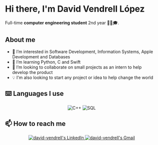 # Hi there, I'm **David Vendrell López**

Full-time **computer engineering student** 2nd year 🧑‍🎓🎓.

## **About me**

- 👀 I’m interested in Software Development, Information Systems, Apple Development and Databases
- 🌱 I’m learning Python, C and Swift
- 💞️ I’m looking to collaborate on small projects as an intern to help develop the product
- 💡 I'm also looking to start any project or idea to help change the world

## **⌨️ Languages I use**
<p align="center">
  <img alt="C++" src="https://img.shields.io/badge/c++-%231572B6.svg?style=for-the-badge&logo=c++&logoColor=white" />
  <img alt="SQL" src="https://img.shields.io/badge/-SQL-E10098?style=for-the-badge&logo=sql&logoColor=white" />

## **📫 How to reach me**
<p align="center">
  </a>
      <a href="https://www.linkedin.com/in/david-vendrell-lópez-9ba841226/">
          <img src="https://img.shields.io/badge/LinkedIn-0A66C2?style=for-the-badge&logo=linkedin&logoColor=white"
              alt="david-vendrell's LinkedIn">

   <a href="mailto:davidvendrell6@gmail.com">
          <img src="https://img.shields.io/badge/-Gmail-EA4335?style=for-the-badge&logo=Gmail&logoColor=white"
              alt="david-vendrell's Gmail">








<!---
david-vendrell/david-vendrell is a ✨ special ✨ repository because its `README.md` (this file) appears on your GitHub profile.
You can click the Preview link to take a look at your changes.












I H, I'm @vendrelly
•I'm interested in Software development. Information Sustems. Apple Development and Databases
• I'm currently studying Computer Engineering at Upcin Barcelona u 
I program in C++ and C, now learning Python, Java and Swift
* I'm looking to collaborate on small projects as an intern to help develop the product as How to reach me: davidvendrel6@gmail.com
